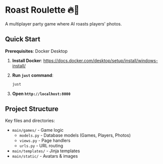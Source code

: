 # Roast Roulette 🔥🎲

A multiplayer party game where AI roasts players' photos.

## Quick Start

**Prerequisites**: Docker Desktop

1. **Install Docker**: https://docs.docker.com/desktop/setup/install/windows-install/

2. **Run `just` command**:
    ```bash
    just
    ```
3. **Open `http://localhost:8000`**

## Project Structure️

Key files and directories:
- `main/games/` - Game logic
  - `models.py` - Database models (Games, Players, Photos)
  - `views.py` - Page handlers
  - `urls.py` - URL routing
- `main/templates/` - Jinja templates
- `main/static/` - Avatars & images

